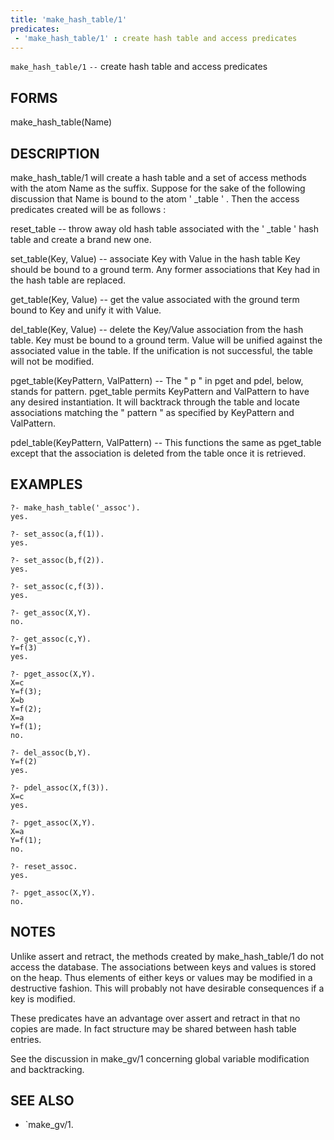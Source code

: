 ```yaml
---
title: 'make_hash_table/1'
predicates:
 - 'make_hash_table/1' : create hash table and access predicates
---
```

`make_hash_table/1` `--` create hash table and access predicates


## FORMS

make_hash_table(Name)


## DESCRIPTION

make_hash_table/1 will create a hash table and a set of access methods with the atom Name as the suffix. Suppose for the sake of the following discussion that Name is bound to the atom ' _table ' . Then the access predicates created will be as follows :

reset_table -- throw away old hash table associated with the ' _table ' hash table and create a brand new one.

set_table(Key, Value) -- associate Key with Value in the hash table Key should be bound to a ground term. Any former associations that Key had in the hash table are replaced.

get_table(Key, Value) -- get the value associated with the ground term bound to Key and unify it with Value.

del_table(Key, Value) -- delete the Key/Value association from the hash table. Key must be bound to a ground term. Value will be unified against the associated value in the table. If the unification is not successful, the table will not be modified.

pget_table(KeyPattern, ValPattern) -- The &quot; p &quot; in pget and pdel, below, stands for pattern. pget_table permits KeyPattern and ValPattern to have any desired instantiation. It will backtrack through the table and locate associations matching the &quot; pattern &quot; as specified by KeyPattern and ValPattern.

pdel_table(KeyPattern, ValPattern) -- This functions the same as pget_table except that the association is deleted from the table once it is retrieved.


## EXAMPLES

```
?- make_hash_table('_assoc').
yes.
```

```
?- set_assoc(a,f(1)).
yes.
```

```
?- set_assoc(b,f(2)).
yes.
```

```
?- set_assoc(c,f(3)).
yes.
```

```
?- get_assoc(X,Y).
no.
```

```
?- get_assoc(c,Y).
Y=f(3)
yes.
```

```
?- pget_assoc(X,Y).
X=c
Y=f(3);
X=b
Y=f(2);
X=a
Y=f(1);
no.
```

```
?- del_assoc(b,Y).
Y=f(2)
yes.
```

```
?- pdel_assoc(X,f(3)).
X=c
yes.
```

```
?- pget_assoc(X,Y).
X=a
Y=f(1);
no.
```

```
?- reset_assoc.
yes.
```

```
?- pget_assoc(X,Y).
no.
```


## NOTES

Unlike assert and retract, the methods created by make_hash_table/1 do not access the database. The associations between keys and values is stored on the heap. Thus elements of either keys or values may be modified in a destructive fashion. This will probably not have desirable consequences if a key is modified.

These predicates have an advantage over assert and retract in that no copies are made. In fact structure may be shared between hash table entries.

See the discussion in make_gv/1 concerning global variable modification and backtracking.


## SEE ALSO

- `make_gv/1.

